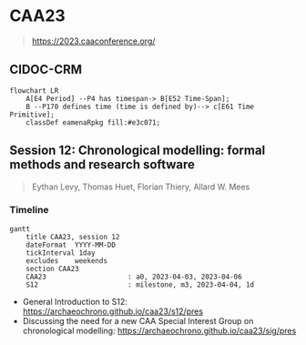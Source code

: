 # CAA23
> https://2023.caaconference.org/

## CIDOC-CRM

```mermaid
flowchart LR
    A[E4 Period] --P4 has timespan-> B[E52 Time-Span];
    B --P170 defines time (time is defined by)--> c[E61 Time Primitive];
    classDef eamenaRpkg fill:#e3c071;
```

## Session 12: Chronological modelling: formal methods and research software
> Eythan Levy, Thomas Huet, Florian Thiery, Allard W. Mees

### Timeline 

```mermaid
gantt
    title CAA23, session 12
    dateFormat  YYYY-MM-DD
    tickInterval 1day
    excludes    weekends
    section CAA23
    CAA23                    : a0, 2023-04-03, 2023-04-06
    S12                      : milestone, m3, 2023-04-04, 1d
```

* General Introduction to S12: https://archaeochrono.github.io/caa23/s12/pres
* Discussing the need for a new CAA Special Interest Group on chronological modelling: https://archaeochrono.github.io/caa23/sig/pres